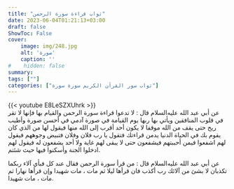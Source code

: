 ```yaml
---
title: "ثواب قراءة سورة الرحمن"
date: 2023-06-04T01:21:13+03:00
draft: false
ShowToc: False
cover:
    image: img/248.jpg
    alt: 'صورة'
    caption: ''
#    hidden: false
summary: 
tags: [""]
categories: ["ثواب سور القرآن الكريم سورة سورة"]
---
```

{{< youtube E8LeSZXUhrk >}} 
<br>
عن أبي عبد الله عليه‌السلام
قال : لا تدعوا قراءة سورة الرحمن والقيام بها فإنها لا تقر في قلوب المنافقين
ويأتي بها ربها يوم القيامة في صورة آدمي في أحسن صورة وأطيب ريح
حتى يقف من الله موقفا لا يكون أحد أقرب إلى الله منها فيقول لها من
الذي كان يقوم بك في الحياة الدنيا يدمن قراءتك فتقول يا رب فلان وفلان
فتبيض وجوههم فيقول لهم اشفعوا فيمن أحببتهم فيشفعون حتى لا يبقى لهم
غاية ولا أحد يشفعون له فيقول لهم ادخلوا الجنة وأسكنوا فيها حيث شئتم.

عن أبي عبد الله عليه‌السلام
قال : من قرأ سورة الرحمن فقال عند كل فبأي آلاء ربكما تكذبان
لا بشئ من آلائك رب أكذب فان قرأها ليلا ثم مات ، مات شهيدا 
وإن قرأها نهارا ثم مات ، مات شهيدا.

